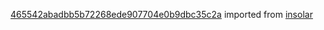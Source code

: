 [465542abadbb5b72268ede907704e0b9dbc35c2a](https://github.com/insolar/insolar/commit/465542abadbb5b72268ede907704e0b9dbc35c2a) imported from [insolar](https://github.com/insolar/insolar)

